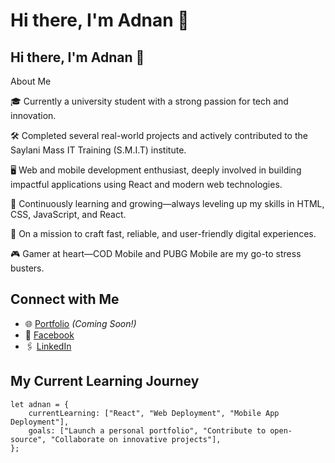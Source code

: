 # Hi there, I'm Adnan 👋

## Hi there, I'm Adnan 👋

About Me

🎓 Currently a university student with a strong passion for tech and innovation.

🛠️ Completed several real-world projects and actively contributed to the Saylani Mass IT Training (S.M.I.T) institute.

🖥️ Web and mobile development enthusiast, deeply involved in building impactful applications using React and modern web technologies.

🌱 Continuously learning and growing—always leveling up my skills in HTML, CSS, JavaScript, and React.

🚀 On a mission to craft fast, reliable, and user-friendly digital experiences.

🎮 Gamer at heart—COD Mobile and PUBG Mobile are my go-to stress busters.

## Connect with Me
- 🌐 [Portfolio](#) *(Coming Soon!)*  
- 📘 [Facebook](https://www.facebook.com/profile.php?id=100074830116064)  
- 🖇️ [LinkedIn](https://www.linkedin.com/in/adnan-muhammad-67258828a/)  

## My Current Learning Journey
```React
let adnan = {
    currentLearning: ["React", "Web Deployment", "Mobile App Deployment"],
    goals: ["Launch a personal portfolio", "Contribute to open-source", "Collaborate on innovative projects"],
};


